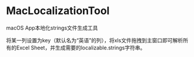 # MacLocalizationTool
macOS App本地化strings文件生成工具

将某一列设置为key（默认名为“英语”的列），将xls文件拖拽到主窗口即可解析所有的Excel Sheet，并生成需要的localizable.strings字符串。
